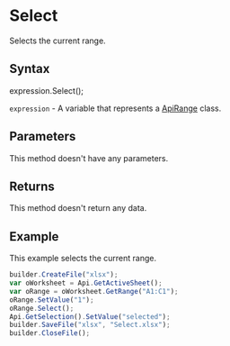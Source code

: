 # Select

Selects the current range.

## Syntax

expression.Select();

`expression` - A variable that represents a [ApiRange](../ApiRange.md) class.

## Parameters

This method doesn't have any parameters.

## Returns

This method doesn't return any data.

## Example

This example selects the current range.

```javascript
builder.CreateFile("xlsx");
var oWorksheet = Api.GetActiveSheet();
var oRange = oWorksheet.GetRange("A1:C1");
oRange.SetValue("1");
oRange.Select();
Api.GetSelection().SetValue("selected");
builder.SaveFile("xlsx", "Select.xlsx");
builder.CloseFile();
```